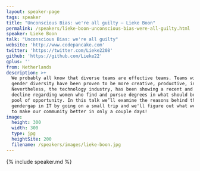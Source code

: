 ```yaml
---
layout: speaker-page
tags: speaker
title: "Unconscious Bias: we're all guilty – Lieke Boon"
permalink: /speakers/lieke-boon-unconscious-bias-were-all-guilty.html
speaker: Lieke Boon
talk: "Unconscious Bias: we're all guilty"
website: 'http://www.codepancake.com'
twitter: 'https://twitter.com/Lieke2208'
github: 'https://github.com/Lieke22'
gplus: ''
from: Netherlands
description: >+
  We probably all know that diverse teams are effective teams. Teams with more
  gender diversity have been proven to be more creative, productive, innovative.
  Nevertheless, the technology industry, has been showing a recent and steady
  decline regarding women who find and pursue degrees in what should be a growing
  pool of opportunity. In this talk we’ll examine the reasons behind the
  gender­gap in IT by going on a small trip and we'll figure out what we can do
  to make our community better in only a couple days!
image:
  height: 300
  width: 300
  type: jpg
  heightSite: 200
  filename: /speakers/images/lieke-boon.jpg
---
```


{% include speaker.md %}
